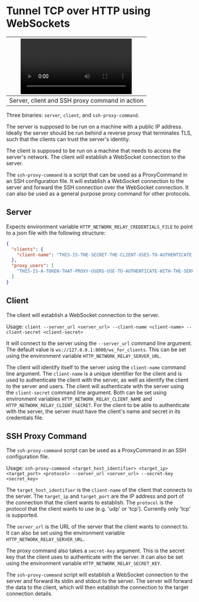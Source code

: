 # Tunnel TCP over HTTP using WebSockets

|<video src="https://github.com/user-attachments/assets/7ddd48a1-e5d8-4b76-9efc-499b9e63cdad" />|
|-|
|Server, client and SSH proxy command in action|

Three binaries: `server`, `client`, and `ssh-proxy-command`.

The server is supposed to be run on a machine with a public IP address.
Ideally the server should be run behind a reverse proxy that terminates TLS, such that the clients can trust the server's identity.

The client is supposed to be run on a machine that needs to access the server's network.
The client will establish a WebSocket connection to the server.

The `ssh-proxy-command` is a script that can be used as a ProxyCommand in an SSH configuration file.
It will establish a WebSocket connection to the server and forward the SSH connection over the WebSocket connection.
It can also be used as a general purpose proxy command for other protocols.

## Server

Expects environment variable `HTTP_NETWORK_RELAY_CREDENTIALS_FILE` to point to a json file with the following structure:

```json
{
  "clients": {
    "client-name": "THIS-IS-THE-SECRET-THE-CLIENT-USES-TO-AUTHENTICATE-WITH-THE-SERVER"
  },
  "proxy_users": [
    "THIS-IS-A-TOKEN-THAT-PROXY-USERS-USE-TO-AUTHENTICATE-WITH-THE-SERVER"
  ]
}
```

## Client

The client will establish a WebSocket connection to the server.

Usage: `client --server_url <server_url> --client-name <client-name> --client-secret <client-secret>`

It will connect to the server using the `--server_url` command line argument.
The default value is `ws://127.0.0.1:8000/ws_for_clients`.
This can be set using the environment variable `HTTP_NETWORK_RELAY_SERVER_URL`.

The client will identify itself to the server using the `client-name` command line argument.
The `client-name` is a unique identifier for the client and is used to authenticate the client with the server, as well as identify the client to the server and users.
The client will authenticate with the server using the `client-secret` command line argument.
Both can be set using environment variables `HTTP_NETWORK_RELAY_CLIENT_NAME` and `HTTP_NETWORK_RELAY_CLIENT_SECRET`.
For the client to be able to authenticate with the server, the server must have the client's name and secret in its credentials file.

## SSH Proxy Command

The `ssh-proxy-command` script can be used as a ProxyCommand in an SSH configuration file.

Usage: `ssh-proxy-command <target_host_identifier> <target_ip> <target_port> <protocol> --server_url <server_url> --secret-key <secret_key>`

The `target_host_identifier` is the `client-name` of the client that connects to the server.
The `target_ip` and `target_port` are the IP address and port of the connection that the client wants to establish.
The `protocol` is the protocol that the client wants to use (e.g. 'udp' or 'tcp'). Currently only 'tcp' is supported.

The `server_url` is the URL of the server that the client wants to connect to.
It can also be set using the environment variable `HTTP_NETWORK_RELAY_SERVER_URL`.

The proxy command also takes a `secret-key` argument.
This is the secret key that the client uses to authenticate with the server.
It can also be set using the environment variable `HTTP_NETWORK_RELAY_SECRET_KEY`.

The `ssh-proxy-command` script will establish a WebSocket connection to the server and forward its stdin and stdout to the server.
The server will forward the data to the client, which will then establish the connection to the target connection details.
